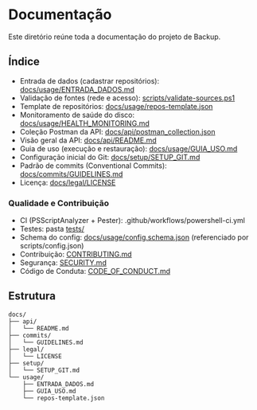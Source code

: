 # Documentação

Este diretório reúne toda a documentação do projeto de Backup.

## Índice

- Entrada de dados (cadastrar repositórios): [docs/usage/ENTRADA_DADOS.md](../docs/usage/ENTRADA_DADOS.md)
- Validação de fontes (rede e acesso): [scripts/validate-sources.ps1](../scripts/validate-sources.ps1)
- Template de repositórios: [docs/usage/repos-template.json](../docs/usage/repos-template.json)
- Monitoramento de saúde do disco: [docs/usage/HEALTH_MONITORING.md](../docs/usage/HEALTH_MONITORING.md)
- Coleção Postman da API: [docs/api/postman_collection.json](../docs/api/postman_collection.json)
- Visão geral da API: [docs/api/README.md](../docs/api/README.md)
- Guia de uso (execução e restauração): [docs/usage/GUIA_USO.md](../docs/usage/GUIA_USO.md)
- Configuração inicial do Git: [docs/setup/SETUP_GIT.md](../docs/setup/SETUP_GIT.md)
- Padrão de commits (Conventional Commits): [docs/commits/GUIDELINES.md](../docs/commits/GUIDELINES.md)
- Licença: [docs/legal/LICENSE](../docs/legal/LICENSE)
  
### Qualidade e Contribuição

- CI (PSScriptAnalyzer + Pester): .github/workflows/powershell-ci.yml
- Testes: pasta [tests/](../tests)
- Schema do config: [docs/usage/config.schema.json](../docs/usage/config.schema.json) (referenciado por scripts/config.json)
- Contribuição: [CONTRIBUTING.md](../CONTRIBUTING.md)
- Segurança: [SECURITY.md](../SECURITY.md)
- Código de Conduta: [CODE_OF_CONDUCT.md](../CODE_OF_CONDUCT.md)

## Estrutura

```
docs/
├── api/
│   └── README.md
├── commits/
│   └── GUIDELINES.md
├── legal/
│   └── LICENSE
├── setup/
│   └── SETUP_GIT.md
└── usage/
    ├── ENTRADA_DADOS.md
    ├── GUIA_USO.md
    └── repos-template.json
```
